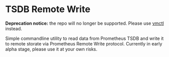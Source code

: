 # TSDB Remote Write

**Deprecation notice:** the repo will no longer be supported. Please use
[vmctl](https://github.com/VictoriaMetrics/vmctl#migrating-data-from-prometheus)
instead.

Simple commandline utility to read data from Prometheus TSDB and write it to remote storate
via Prometheus Remote Write protocol. Currently in early alpha stage, please use it at your own risks. 
